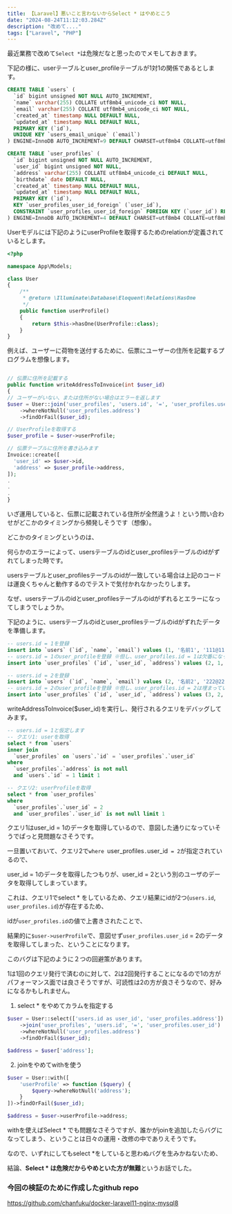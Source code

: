 ```yaml
---
title: 【Laravel】悪いこと言わないからSelect * はやめとこう
date: "2024-08-24T11:12:03.284Z"
description: "改めて...."
tags: ["Laravel", "PHP"]
---
```


最近業務で改めて`Select *`は危険だなと思ったのでメモしておきます。

下記の様に、userテーブルとuser_profileテーブルが1対1の関係であるとします。

```sql
CREATE TABLE `users` (
  `id` bigint unsigned NOT NULL AUTO_INCREMENT,
  `name` varchar(255) COLLATE utf8mb4_unicode_ci NOT NULL,
  `email` varchar(255) COLLATE utf8mb4_unicode_ci NOT NULL,
  `created_at` timestamp NULL DEFAULT NULL,
  `updated_at` timestamp NULL DEFAULT NULL,
  PRIMARY KEY (`id`),
  UNIQUE KEY `users_email_unique` (`email`)
) ENGINE=InnoDB AUTO_INCREMENT=9 DEFAULT CHARSET=utf8mb4 COLLATE=utf8mb4_unicode_ci;

CREATE TABLE `user_profiles` (
  `id` bigint unsigned NOT NULL AUTO_INCREMENT,
  `user_id` bigint unsigned NOT NULL,
  `address` varchar(255) COLLATE utf8mb4_unicode_ci DEFAULT NULL,
  `birthdate` date DEFAULT NULL,
  `created_at` timestamp NULL DEFAULT NULL,
  `updated_at` timestamp NULL DEFAULT NULL,
  PRIMARY KEY (`id`),
  KEY `user_profiles_user_id_foreign` (`user_id`),
  CONSTRAINT `user_profiles_user_id_foreign` FOREIGN KEY (`user_id`) REFERENCES `users` (`id`) ON DELETE CASCADE
) ENGINE=InnoDB AUTO_INCREMENT=4 DEFAULT CHARSET=utf8mb4 COLLATE=utf8mb4_unicode_ci;
```

Userモデルには下記のようにuserProfileを取得するためのrelationが定義されているとします。

```php
<?php

namespace App\Models;

class User
{
    /**
     * @return \Illuminate\Database\Eloquent\Relations\HasOne
     */
    public function userProfile()
    {
        return $this->hasOne(UserProfile::class);
    }
}
```

例えば、ユーザーに荷物を送付するために、伝票にユーザーの住所を記載するプログラムを想像します。

```php

// 伝票に住所を記載する
public function writeAddressToInvoice(int $user_id)
{
// ユーザーがいない、または住所がない場合はエラーを返します
$user = User::join('user_profiles', 'users.id', '=', 'user_profiles.user_id')
    ->whereNotNull('user_profiles.address')
    ->findOrFail($user_id);

// UserProfileを取得する
$user_profile = $user->userProfile;

// 伝票テーブルに住所を書き込みます
Invoice::create([
  'user_id' => $user->id,
  'address' => $user_profile->address,
]);
.
.
.
}
```

いざ運用していると、伝票に記載されている住所が全然違うよ！という問い合わせがどこかのタイミングから頻発しそうです（想像）。

どこかのタイミングというのは、

何らかのエラーによって、usersテーブルのidとuser_profilesテーブルのidがずれてしまった時です。

usersテーブルとuser_profilesテーブルのidが一致している場合は上記のコードは運良くちゃんと動作するのでテストで気付かれなかったりします。

なぜ、usersテーブルのidとuser_profilesテーブルのidがずれるとエラーになってしまうでしょうか。

下記のように、usersテーブルのidとuser_profilesテーブルのidがずれたデータを準備します。

```sql
-- users.id = 1を登録
insert into `users` (`id`, `name`, `email`) values (1, '名前1', '111@111.com');
-- users.id = 1のuser_profileを登録 ※但し、user_profiles.id = 1は欠番になっていると仮定し、user_profiles.id = 2で登録する
insert into `user_profiles` (`id`, `user_id`, `address`) values (2, 1, '住所1');

-- users.id = 2を登録
insert into `users` (`id`, `name`, `email`) values (2, '名前2', '222@222.com');
-- users.id = 2のuser_profileを登録 ※但し、user_profiles.id = 2は埋まっているので、user_profiles.id = 3で登録する
insert into `user_profiles` (`id`, `user_id`, `address`) values (3, 2, '住所2');
```

writeAddressToInvoice($user_id)を実行し、発行されるクエリをデバッグしてみます。

```sql
-- users.id = 1と仮定します
-- クエリ1: userを取得
select * from `users`
inner join
  `user_profiles` on `users`.`id` = `user_profiles`.`user_id`
where
  `user_profiles`.`address` is not null
  and `users`.`id` = 1 limit 1

-- クエリ2: userProfileを取得
select * from `user_profiles`
where
  `user_profiles`.`user_id` = 2
  and `user_profiles`.`user_id` is not null limit 1
```

クエリ1はuser_id = 1のデータを取得しているので、意図した通りになっていそうでぱっと見問題なさそうです。

一旦置いておいて、クエリ2で`where `user_profiles`.`user_id` = 2`が指定されているので、

user_id = 1のデータを取得したつもりが、user_id = 2という別のユーザのデータを取得してしまっています。

これは、クエリ1でselect * をしているため、クエリ結果にidが2つ(`users.id`, `user_profiles.id`)が存在するため、

idが`user_profiles.id`の値で上書きされたことで、

結果的に`$user->userProfile`で、意図せず`user_profiles.user_id` = 2のデータを取得してしまった、ということになります。

このバグは下記のように２つの回避策があります。

1は1回のクエリ発行で済むのに対して、2は2回発行することになるので1の方がパフォーマンス面では良さそうですが、可読性は2の方が良さそうなので、好みになるかもしれません。

1. select * をやめてカラムを指定する

```php
$user = User::select(['users.id as user_id', 'user_profiles.address'])
    ->join('user_profiles', 'users.id', '=', 'user_profiles.user_id')
    ->whereNotNull('user_profiles.address')
    ->findOrFail($user_id);

$address = $user['address'];
```

2. joinをやめてwithを使う

```php
$user = User::with([
    'userProfile' => function ($query) {
        $query->whereNotNull('address');
    }
])->findOrFail($user_id);

$address = $user->userProfile->address;
```

withを使えばSelect * でも問題なさそうですが、誰かがjoinを追加したらバグになってしまう、ということは日々の運用・改修の中でありえそうです。

なので、いずれにしてもselect *をしていると思わぬバグを生みかねないため、

結論、<strong>Select * は危険だからやめといた方が無難</strong>というお話でした。

### 今回の検証のために作成したgithub repo
<a href="https://github.com/chanfuku/docker-laravel11-nginx-mysql8" target="_blank">
https://github.com/chanfuku/docker-laravel11-nginx-mysql8
</a>
